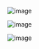 ![image](https://github.com/user-attachments/assets/d7e056f8-9d62-47ed-8679-0f2c20550627)

![image](https://github.com/user-attachments/assets/425ef85d-3364-44a0-8663-ff4124dfcd11)

![image](https://github.com/user-attachments/assets/6c26f821-78f3-425d-a521-4caca5849f20)

